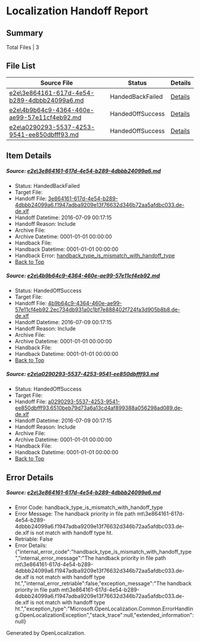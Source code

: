 # <a name='report-top'></a> Localization Handoff Report

## Summary
 Total Files | 3

## File List
 Source File | Status | Details 
 ----------- | ------ | ------- 
 [e2e\3e864161-617d-4e54-b289-4dbbb24099a6.md](https://github.com/OpenLocalizationTestOrg/oltest/blob/3355a6b2c9954ae0c7806f622a25ecb7ce6b888d/e2e/3e864161-617d-4e54-b289-4dbbb24099a6.md) | HandedBackFailed | [Details](#73457c19525a43e8b1e4d7d4572e578b4f1462142)
 [e2e\4b9b64c9-4364-460e-ae99-57e11cf4eb92.md](https://github.com/OpenLocalizationTestOrg/oltest/blob/1d7271d4e4124b6c296b913eea314234d45a3b41/e2e/4b9b64c9-4364-460e-ae99-57e11cf4eb92.md) | HandedOffSuccess | [Details](#bb2a032e72ffa31b74b56830646ecbd1396bb1794)
 [e2e\a0290293-5537-4253-9541-ee850dbfff93.md](https://github.com/OpenLocalizationTestOrg/oltest/blob/b0907fe31aae8cbf46459663f23be7dfea49b641/e2e/a0290293-5537-4253-9541-ee850dbfff93.md) | HandedOffSuccess | [Details](#50d99e4224f859d3e41dafd1be135b46ee59cc666)

## Item Details
##### <a name='73457c19525a43e8b1e4d7d4572e578b4f1462142'></a> Source: [e2e\3e864161-617d-4e54-b289-4dbbb24099a6.md](https://github.com/OpenLocalizationTestOrg/oltest/blob/3355a6b2c9954ae0c7806f622a25ecb7ce6b888d/e2e/3e864161-617d-4e54-b289-4dbbb24099a6.md)
* Status: HandedBackFailed
* Target File: 
* Handoff File: [3e864161-617d-4e54-b289-4dbbb24099a6.f1947adba9209e13f76632d346b72aa5afdbc033.de-de.xlf](https://github.com/OpenLocalizationTestOrg/olhandoff-e2e/blob/85fe537d47e9791c4400310d4d2c28fd5e154642/ol-handoff/OpenLocalizationTestOrg/oltest-dede-fly/ci/ht/3e864161-617d-4e54-b289-4dbbb24099a6.f1947adba9209e13f76632d346b72aa5afdbc033.de-de.xlf)
* Handoff Datetime: 2016-07-09 00:17:15
* Handoff Reason: Include
* Archive File: 
* Archive Datetime: 0001-01-01 00:00:00
* Handback File: 
* Handback Datetime: 0001-01-01 00:00:00
* Handback Error: [handback_type_is_mismatch_with_handoff_type](#73457c19525a43e8b1e4d7d4572e578b4f1462142handback_type_is_mismatch_with_handoff_type)
* [Back to Top](#report-top)

##### <a name='bb2a032e72ffa31b74b56830646ecbd1396bb1794'></a> Source: [e2e\4b9b64c9-4364-460e-ae99-57e11cf4eb92.md](https://github.com/OpenLocalizationTestOrg/oltest/blob/1d7271d4e4124b6c296b913eea314234d45a3b41/e2e/4b9b64c9-4364-460e-ae99-57e11cf4eb92.md)
* Status: HandedOffSuccess
* Target File: 
* Handoff File: [4b9b64c9-4364-460e-ae99-57e11cf4eb92.2ec734db931a0c1bf7e888402f724fa3d905b8b8.de-de.xlf](https://github.com/OpenLocalizationTestOrg/olhandoff-e2e/blob/85fe537d47e9791c4400310d4d2c28fd5e154642/ol-handoff/OpenLocalizationTestOrg/oltest-dede-fly/ci/ht/4b9b64c9-4364-460e-ae99-57e11cf4eb92.2ec734db931a0c1bf7e888402f724fa3d905b8b8.de-de.xlf)
* Handoff Datetime: 2016-07-09 00:17:15
* Handoff Reason: Include
* Archive File: 
* Archive Datetime: 0001-01-01 00:00:00
* Handback File: 
* Handback Datetime: 0001-01-01 00:00:00
* [Back to Top](#report-top)

##### <a name='50d99e4224f859d3e41dafd1be135b46ee59cc666'></a> Source: [e2e\a0290293-5537-4253-9541-ee850dbfff93.md](https://github.com/OpenLocalizationTestOrg/oltest/blob/b0907fe31aae8cbf46459663f23be7dfea49b641/e2e/a0290293-5537-4253-9541-ee850dbfff93.md)
* Status: HandedOffSuccess
* Target File: 
* Handoff File: [a0290293-5537-4253-9541-ee850dbfff93.6510beb79d73a6a13cd4af899388a056298ad089.de-de.xlf](https://github.com/OpenLocalizationTestOrg/olhandoff-e2e/blob/85fe537d47e9791c4400310d4d2c28fd5e154642/ol-handoff/OpenLocalizationTestOrg/oltest-dede-fly/ci/ht/a0290293-5537-4253-9541-ee850dbfff93.6510beb79d73a6a13cd4af899388a056298ad089.de-de.xlf)
* Handoff Datetime: 2016-07-09 00:17:15
* Handoff Reason: Include
* Archive File: 
* Archive Datetime: 0001-01-01 00:00:00
* Handback File: 
* Handback Datetime: 0001-01-01 00:00:00
* [Back to Top](#report-top)


## Error Details
##### <a name='73457c19525a43e8b1e4d7d4572e578b4f1462142handback_type_is_mismatch_with_handoff_type'></a> Source: [e2e\3e864161-617d-4e54-b289-4dbbb24099a6.md](#73457c19525a43e8b1e4d7d4572e578b4f1462142)
* Error Code: handback_type_is_mismatch_with_handoff_type
* Error Message: The handback priority in file path mt\3e864161-617d-4e54-b289-4dbbb24099a6.f1947adba9209e13f76632d346b72aa5afdbc033.de-de.xlf is not match with handoff type ht.
* Retriable: False
* Error Details: {"internal_error_code":"handback_type_is_mismatch_with_handoff_type","internal_error_message":"The handback priority in file path mt\\3e864161-617d-4e54-b289-4dbbb24099a6.f1947adba9209e13f76632d346b72aa5afdbc033.de-de.xlf is not match with handoff type ht.","internal_error_retriable":false,"exception_message":"The handback priority in file path mt\\3e864161-617d-4e54-b289-4dbbb24099a6.f1947adba9209e13f76632d346b72aa5afdbc033.de-de.xlf is not match with handoff type ht.","exception_type":"Microsoft.OpenLocalization.Common.ErrorHandling.OpenLocalizationException","stack_trace":null,"extended_information":null}


Generated by OpenLocalization.
